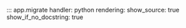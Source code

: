 ::: app.migrate
    handler: python
    rendering:
      show_source: true
      show_if_no_docstring: true
